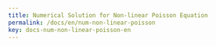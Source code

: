 ```yaml
---
title: Numerical Solution for Non-linear Poisson Equation
permalink: /docs/en/num-non-linear-poisson
key: docs-num-non-linear-poisson-en
---
```

